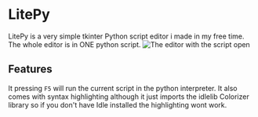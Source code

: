 # LitePy
LitePy is a very simple tkinter Python script editor i made in my free time. The whole editor is in ONE python script.
![The editor with the script open](https://cdn.discordapp.com/attachments/1081636827896741890/1300929364392935526/image.png?ex=6722a062&is=67214ee2&hm=fb48e7a9e6e91a21a691b0e9f13658d49a568f816c58a9c6a5bd8b519680310e&)

## Features
It pressing `F5` will run the current script in the python interpreter.
It also comes with syntax highlighting although it just imports the idlelib Colorizer library so if you don't have Idle installed the highlighting wont work.

